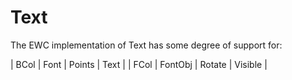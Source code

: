# Text

The EWC implementation of Text has some degree of support for:

 |   BCol  |   Font     |   Points  |   Text    |
 |   FCol  |   FontObj  |   Rotate  |   Visible |
